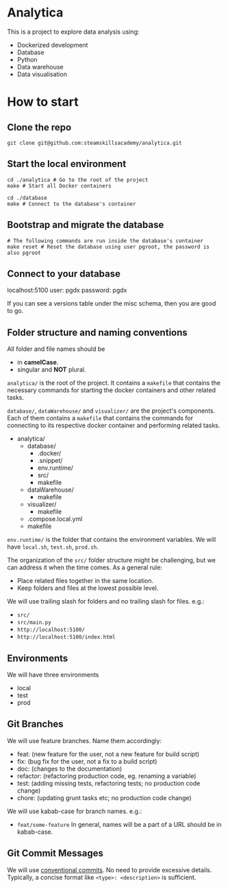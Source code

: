 # Analytica

This is a project to explore data analysis using: 
* Dockerized development
* Database
* Python
* Data warehouse
* Data visualisation

# How to start
## Clone the repo
```shell
git clone git@github.com:steamskillsacademy/analytica.git
```

## Start the local environment
```shell
cd ./analytica # Go to the root of the project
make # Start all Docker containers

cd ./database
make # Connect to the database's container
```

## Bootstrap and migrate the database
```shell
# The following commands are run inside the database's container
make reset # Reset the database using user pgroot, the password is also pgroot
```

## Connect to your database
localhost:5100
user: pgdx
password: pgdx

If you can see a versions table under the misc schema, then you are good to go.

## Folder structure and naming conventions
All folder and file names should be 
- in __camelCase__.
- singular and __NOT__ plural.

`analytica/` is the root of the project.
It contains a `makefile` that contains the necessary commands for starting the docker containers and other related tasks.

`database/`, `dataWarehouse/` and `visualizer/` are the project's components. 
Each of them contains a `makefile` that contains the commands for connecting to its respective docker container and performing related tasks.
- analytica/
  - database/
    - .docker/
    - .snippet/
    - env.runtime/
    - src/
    - makefile
  - dataWarehouse/
    - makefile
  - visualizer/
    - makefile
  - .compose.local.yml
  - makefile

`env.runtime/` is the folder that contains the environment variables. 
We will have `local.sh`, `test.sh`, `prod.sh`. 

The organization of the `src/` folder structure might be challenging, but we can address it when the time comes. As a general rule:
- Place related files together in the same location.
- Keep folders and files at the lowest possible level.

We will use trailing slash for folders and no trailing slash for files. e.g.:
- `src/`
- `src/main.py`
- `http://localhost:5100/`
- `http://localhost:5100/index.html`

## Environments
We will have three environments
- local
- test
- prod

## Git Branches
We will use feature branches. Name them accordingly:
- feat: (new feature for the user, not a new feature for build script)
- fix: (bug fix for the user, not a fix to a build script)
- doc: (changes to the documentation)
- refactor: (refactoring production code, eg. renaming a variable)
- test: (adding missing tests, refactoring tests; no production code change)
- chore: (updating grunt tasks etc; no production code change)

We will use kabab-case for branch names. e.g.:
- `feat/some-feature`
In general, names will be a part of a URL should be in kabab-case.

## Git Commit Messages
We will use [conventional commits](https://www.conventionalcommits.org/en/v1.0.0/).
No need to provide excessive details. Typically, a concise format like `<type>: <description>` is sufficient.
